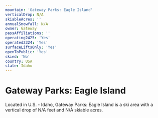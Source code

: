 ```yaml
---
mountain: 'Gateway Parks: Eagle Island'
verticalDrop: N/A
skiableAcres: ''
annualSnowfall: N/A
owner: Gateway
passAffiliations: ''
operating2425: 'Yes'
operated2324: 'Yes'
surfaceLiftsOnly: 'Yes'
openToPublic: 'Yes'
skied: 'No'
country: USA
state: Idaho
---
```


# Gateway Parks: Eagle Island

Located in U.S. - Idaho, Gateway Parks: Eagle Island is a ski area with a vertical drop of N/A feet and N/A skiable acres.
